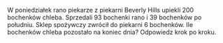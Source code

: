 W poniedziałek rano piekarze z piekarni Beverly Hills upiekli 200 bochenków chleba. Sprzedali 93 bochenki rano i 39 bochenków po południu. Sklep spożywczy zwrócił do piekarni 6 bochenków. Ile bochenków chleba pozostało na koniec dnia? Odpowiedz krok po kroku.
